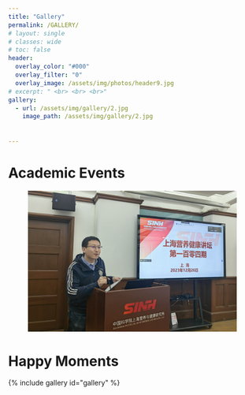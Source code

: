 ```yaml
---
title: "Gallery"
permalink: /GALLERY/
# layout: single
# classes: wide
# toc: false
header:
  overlay_color: "#000"
  overlay_filter: "0"
  overlay_image: /assets/img/photos/header9.jpg
# excerpt: " <br> <br> <br>"
gallery:
  - url: /assets/img/gallery/2.jpg
    image_path: /assets/img/gallery/2.jpg


---
```


# Academic Events

<figure class="third">

  <a href="/assets/img/gallery/1.jpg" title="上海营养健康讲坛" alt="上海营养健康讲坛">
  <img src="/assets/img/gallery/1.jpg" title="上海营养健康讲坛" alt="上海营养健康讲坛"></a>



</figure>


# Happy Moments

{% include gallery id="gallery" %}
